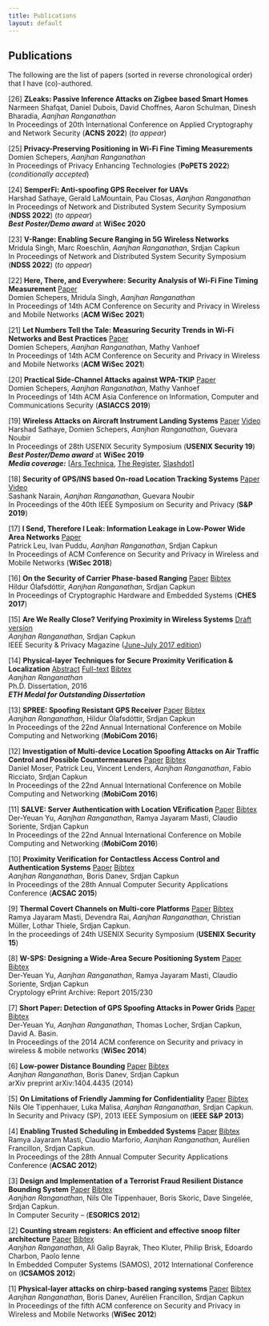 ```yaml
---
title: Publications
layout: default
---
```


## Publications

The following are the list of papers (sorted in reverse chronological order) that I have (co)-authored.

[26] **ZLeaks: Passive Inference Attacks on Zigbee based Smart Homes**<br/>
Narmeen Shafqat, Daniel Dubois, David Choffnes, Aaron Schulman, Dinesh Bharadia, *Aanjhan Ranganathan*<br/>
In Proceedings of 20th International Conference on Applied Cryptography and Network Security (**ACNS 2022**) (_to appear_)

[25] **Privacy-Preserving Positioning in Wi-Fi Fine Timing Measurements** <br/>
Domien Schepers, *Aanjhan Ranganathan*<br/>
In Proceedings of Privacy Enhancing Technologies (**PoPETS 2022**) (_conditionally accepted_)

[24] **SemperFi: Anti-spoofing GPS Receiver for UAVs** <br/>
Harshad Sathaye, Gerald LaMountain, Pau Closas, *Aanjhan Ranganathan*<br/>
In Proceedings of Network and Distributed System Security Symposium (**NDSS 2022**) (_to appear_)<br/>
**_Best Poster/Demo award_** at **WiSec 2020**

[23] **V-Range: Enabling Secure Ranging in 5G Wireless Networks**<br/>
Mridula Singh, Marc Roeschlin, *Aanjhan Ranganathan*, Srdjan Capkun<br/>
In Proceedings of Network and Distributed System Security Symposium (**NDSS 2022**) (_to appear_)<br/>

[22] **Here, There, and Everywhere: Security Analysis of Wi-Fi Fine Timing Measurement** <a href="assets/schepers_ftm_wisec21.pdf" class="label label-primary">Paper</a><br/>
Domien Schepers, Mridula Singh, *Aanjhan Ranganathan*<br/>
In Proceedings of 14th ACM Conference on Security and Privacy in Wireless and Mobile Networks (**ACM WiSec 2021**)

[21] **Let Numbers Tell the Tale: Measuring Security Trends in Wi-Fi Networks and Best Practices** <a href="assets/schepersNumbersWisec21.pdf" class="label label-primary">Paper</a><br/>
Domien Schepers, *Aanjhan Ranganathan*, Mathy Vanhoef<br/>
In Proceedings of 14th ACM Conference on Security and Privacy in Wireless and Mobile Networks (**ACM WiSec 2021**)

[20] **Practical Side-Channel Attacks against WPA-TKIP** <a href="assets/schepers_asiaccs2019_tkip.pdf" class="label label-primary">Paper</a><br/>
Domien Schepers, *Aanjhan Ranganathan*, Mathy Vanhoef<br/>
In Proceedings of 14th ACM Asia Conference on Information, Computer and Communications Security (**ASIACCS 2019**)

[19] **Wireless Attacks on Aircraft Instrument Landing Systems** <a href="assets/ils_usenix2019.pdf" class="label label-primary">Paper</a> <a href="https://www.youtube.com/watch?v=Wp4CpyxYJq4" class="label label-danger">Video</a><br/>
Harshad Sathaye, Domien Schepers, *Aanjhan Ranganathan*, Guevara Noubir<br/>
In Proceedings of 28th USENIX Security Symposium (**USENIX Security 19**) <br/>
**_Best Poster/Demo award_** at **WiSec 2019**<br/>
**_Media coverage:_** [[Ars Technica](https://arstechnica.com/information-technology/2019/05/the-radio-navigation-planes-use-to-land-safely-is-insecure-and-can-be-hacked/), [The Register](https://www.theregister.co.uk/2019/05/16/airplane_landing_security/), [Slashdot](https://it.slashdot.org/story/19/05/16/1632231/hackers-can-fake-radio-signals-to-hijack-aircraft-landing-systems-warn-researchers)]

[18] **Security of GPS/INS based On-road Location Tracking Systems** <a href="assets/gpsins_sashank.pdf" class="label label-primary">Paper</a> <a href="https://www.youtube.com/watch?v=Tvj8Fv5jFLw" class="label label-danger">Video</a><br/>
Sashank Narain, *Aanjhan Ranganathan*, Guevara Noubir<br/>
In Proceedings of the 40th IEEE Symposium on Security and Privacy (**S&P 2019**)

[17] **I Send, Therefore I Leak: Information Leakage in Low-Power Wide Area Networks** <a href="assets/leu_lorawisec18.pdf" class="label label-primary">Paper</a><br/> 
Patrick Leu, Ivan Puddu, *Aanjhan Ranganathan*, Srdjan Capkun<br/>
In Proceedings of ACM Conference on Security and Privacy in Wireless and Mobile
Networks (**WiSec 2018**) 

[16] **On the Security of Carrier Phase-based Ranging** <a href="assets/phase_ranging.pdf" class="label label-primary">Paper</a> <a href="assets/phase_ranging.bib" class="label label-default">Bibtex</a><br/> 
Hildur Ólafsdóttir, *Aanjhan Ranganathan*, Srdjan Capkun<br/>
In Proceedings of Cryptographic Hardware and Embedded Systems (**CHES 2017**)

[15] **Are We Really Close? Verifying Proximity in Wireless Systems** <a href="assets/ieeemag_secureranging.pdf" class="label label-primary">Draft version</a><br/> 
*Aanjhan Ranganathan*, Srdjan Capkun<br/>
IEEE Security & Privacy Magazine (<a href="http://ieeexplore.ieee.org/document/7945214/">June-July 2017 edition</a>)

[14] **Physical-layer Techniques for Secure Proximity Verification & Localization**
<a href="assets/thesis_abstract.pdf" class="label label-primary">Abstract</a> <a href="assets/aanjhan_thesis.pdf" class="label label-primary">Full-text</a> <a href="assets/aanjhan_thesis.bib" class="label label-default">Bibtex</a><br/>
*Aanjhan Ranganathan*<br/>
Ph.D. Dissertation, 2016<br/>
**_ETH Medal for Outstanding Dissertation_**

[13] **SPREE: Spoofing Resistant GPS Receiver**
<a href="assets/spree_mobicom2016.pdf" class="label label-primary">Paper</a> <a href="assets/spree_ranganathan16.bib" class="label label-default">Bibtex</a><br/>
*Aanjhan Ranganathan*, Hildur Ólafsdóttir, Srdjan Capkun<br/>
In Proceedings of the 22nd Annual International Conference on Mobile Computing and Networking (**MobiCom 2016**)

[12] **Investigation of Multi-device Location Spoofing Attacks on Air Traffic Control and Possible Countermeasures**
<a href="assets/tdoaSpoofing_moser16.pdf" class="label label-primary">Paper</a> <a href="assets/tdoaSpoofing.bib" class="label label-default">Bibtex</a><br/>
Daniel Moser, Patrick Leu, Vincent Lenders, *Aanjhan Ranganathan*, Fabio Ricciato, Srdjan Capkun<br/>
In Proceedings of the 22nd Annual International Conference on Mobile Computing and Networking (**MobiCom 2016**)

[11] **SALVE: Server Authentication with Location VErification**
<a href="assets/salve-yu.pdf" class="label label-primary">Paper</a> <a href="assets/salve.bib" class="label label-default">Bibtex</a><br/>
Der-Yeuan Yu, *Aanjhan Ranganathan*, Ramya Jayaram Masti, Claudio Soriente, Srdjan Capkun<br/>
In Proceedings of the 22nd Annual International Conference on Mobile Computing and Networking (**MobiCom 2016**)

[10] **Proximity Verification for Contactless Access Control and Authentication Systems**
<a href="assets/fmcw_acsac2015.pdf" class="label label-primary">Paper</a> <a href="assets/fmcw_acsac2015.bib" class="label label-default">Bibtex</a><br/>
*Aanjhan Ranganathan*, Boris Danev, Srdjan Capkun<br/>
In Proceedings of the 28th Annual Computer Security Applications Conference (**ACSAC 2015**)

[9] **Thermal Covert Channels on Multi-core Platforms**
<a href="assets/thermalchannel_usenix2015.pdf" class="label label-primary">Paper</a> <a href="assets/thermal_usenix15.bib" class="label label-default">Bibtex</a><br/>
Ramya Jayaram Masti, Devendra Rai, *Aanjhan Ranganathan*, Christian Müller, Lothar Thiele, Srdjan Capkun.<br/>
In the proceedings of 24th USENIX Security Symposium (**USENIX Security 15**)

[8] **W-SPS: Designing a Wide-Area Secure Positioning System**
<a href="assets/wsps-iacr230.pdf" class="label label-primary">Paper</a> <a href="assets/wsps_eprint.bib" class="label label-default">Bibtex</a><br/>
Der-Yeuan Yu, *Aanjhan Ranganathan*, Ramya Jayaram Masti, Claudio Soriente, Srdjan Capkun<br/>
Cryptology ePrint Archive: Report 2015/230

[7] **Short Paper: Detection of GPS Spoofing Attacks in Power Grids**
 <a href="assets/yu-gpsspoofing-wisec14.pdf" class="label label-primary">Paper</a> <a href="assets/gps_short_wisec14.bib" class="label label-default">Bibtex</a><br/>
Der-Yeuan Yu, *Aanjhan Ranganathan*, Thomas Locher, Srdjan Capkun, David A. Basin.<br/>
In Proceedings of the 2014 ACM conference on Security and privacy in wireless & mobile networks (**WiSec 2014**)

[6] **Low-power Distance Bounding**
 <a href="assets/lowpowerdb.pdf" class="label label-primary">Paper</a> <a href="assets/lowpowerdb_arxiv.bib" class="label label-default">Bibtex</a><br/>
*Aanjhan Ranganathan*, Boris Danev, Srdjan Capkun<br/>
arXiv preprint arXiv:1404.4435 (2014)

[5] **On Limitations of Friendly Jamming for Confidentiality**
 <a href="assets/friendlyjaming_tippenhauer.pdf" class="label label-primary">Paper</a> <a href="assets/friendlyjamming.bib" class="label label-default">Bibtex</a><br/>
Nils Ole Tippenhauer, Luka Malisa, *Aanjhan Ranganathan*, Srdjan Capkun.<br/>
In Security and Privacy (SP), 2013 IEEE Symposium on (**IEEE S&P 2013**)

[4] **Enabling Trusted Scheduling in Embedded Systems**
<a href="assets/trusted_scheduling_acsac2012.pdf" class="label label-primary">Paper</a> <a href="assets/trustedscheduling_acsac12.bib" class="label label-default">Bibtex</a><br/>
Ramya Jayaram Masti, Claudio Marforio, *Aanjhan Ranganathan*, Aurélien Francillon, Srdjan Capkun.<br/>
In Proceedings of the 28th Annual Computer Security Applications Conference (**ACSAC 2012**)

[3] **Design and Implementation of a Terrorist Fraud Resilient Distance Bounding System**
<a href="assets/terrorist-fraud-esorics2012.pdf" class="label label-primary">Paper</a> <a href="assets/terroristfraud_esorics12.bib" class="label label-default">Bibtex</a><br/>
*Aanjhan Ranganathan*, Nils Ole Tippenhauer, Boris Skoric, Dave Singelée, Srdjan Capkun.<br/>
In Computer Security – (**ESORICS 2012**)

[2] **Counting stream registers: An efficient and effective snoop filter architecture**
<a href="assets/ranganathan_icsamos12.pdf" class="label label-primary">Paper</a> <a href="assets/snoopfilters_icsamos12.bib" class="label label-default">Bibtex</a><br/>
*Aanjhan Ranganathan*, Ali Galip Bayrak, Theo Kluter, Philip Brisk, Edoardo Charbon, Paolo Ienne<br/>
In Embedded Computer Systems (SAMOS), 2012 International Conference on (**ICSAMOS 2012**)

[1] **Physical-layer attacks on chirp-based ranging systems**
<a href="assets/chirp-wisec12-ranganathan.pdf" class="label label-primary">Paper</a> <a href="assets/chirp_wisec12.bib" class="label label-default">Bibtex</a><br/>
*Aanjhan Ranganathan*, Boris Danev, Aurélien Francillon, Srdjan Capkun<br/>
In Proceedings of the fifth ACM conference on Security and Privacy in Wireless and Mobile Networks (**WiSec 2012**)
